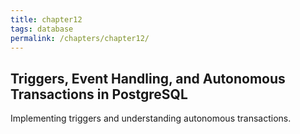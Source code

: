 ```yaml
---
title: chapter12
tags: database
permalink: /chapters/chapter12/
---
```

## Triggers, Event Handling, and Autonomous Transactions in PostgreSQL

Implementing triggers and understanding autonomous transactions.

